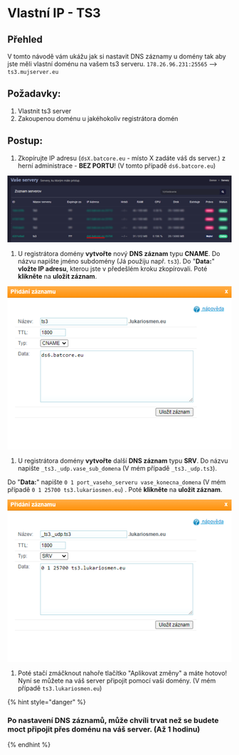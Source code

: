 # Vlastní IP - TS3

## Přehled

V tomto návodě vám ukážu jak si nastavit DNS záznamy u domény tak aby jste měli vlastní doménu na vašem ts3 serveru. `178.26.96.231:25565` --&gt; `ts3.mujserver.eu`

## Požadavky:

1. Vlastnit ts3 server  
2. Zakoupenou doménu u jakéhokoliv registrátora domén

## Postup:

1. Zkopírujte IP adresu \(`dsX.batcore.eu` - místo X zadáte váš ds server.\) z herní administrace - **BEZ PORTU**! \(V tomto případě `ds6.batcore.eu`\)

![](../.gitbook/assets/image%20%2814%29.png)

1. U registrátora domény **vytvořte** nový **DNS záznam** typu **CNAME**. Do názvu napište jméno subdomény \(Já použiju např. `ts3`\). Do "**Data:**" **vložte IP adresu**, kterou jste v předešlém kroku zkopírovali. Poté **klikněte** na **uložit záznam**.

![](../.gitbook/assets/image%20%2815%29.png)

1. U registrátora domény **vytvořte** další **DNS záznam** typu **SRV**. Do názvu napište `_ts3._udp.vase_sub_domena` \(V mém případě `_ts3._udp.ts3`\).

Do "**Data:**" napište `0 1 port_vaseho_serveru vase_konecna_domena` \(V mém případě `0 1 25700 ts3.lukariosmen.eu`\) . Poté **klikněte** na **uložit záznam**.

![](../.gitbook/assets/image%20%2813%29.png)

1. Poté stačí zmáčknout nahoře tlačítko "Aplikovat změny" a máte hotovo! Nyní se můžete na váš server připojit pomocí vaši domény. \(V mém případě `ts3.lukariosmen.eu`\)

{% hint style="danger" %}
### **Po nastavení DNS záznamů, může chvíli trvat než se budete moct připojit přes doménu na váš server. \(Až 1 hodinu\)**
{% endhint %}

